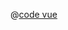 <ClientOnly>
  <common-code-view name="plugins-echarts-lines" :is-code-view="false"/>
</ClientOnly>

@[code vue](../.vuepress/components/map/plugins/echarts-lines.vue)
